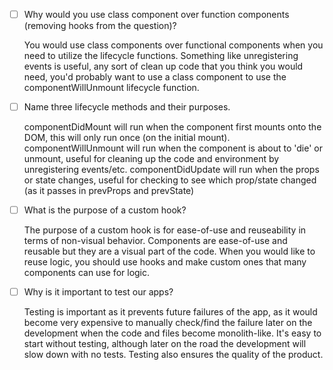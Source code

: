 - [ ] Why would you use class component over function components (removing hooks from the question)?

  You would use class components over functional components when you need to utilize the lifecycle functions.
  Something like unregistering events is useful, any sort of clean up code that you think you would need, you'd probably want to use a class component to use the componentWillUnmount lifecycle function.

- [ ] Name three lifecycle methods and their purposes.

  componentDidMount will run when the component first mounts onto the DOM, this will only run once (on the initial mount). componentWillUnmount will run when the component is about to 'die' or unmount, useful for cleaning up the code and environment by unregistering events/etc. componentDidUpdate will run when the props or state changes, useful for checking to see which prop/state changed (as it passes in prevProps and prevState)

- [ ] What is the purpose of a custom hook?

  The purpose of a custom hook is for ease-of-use and reuseability in terms of non-visual behavior. Components are ease-of-use and reusable but they are a visual part of the code. When you would like to reuse logic, you should use hooks and make custom ones that many components can use for logic.

- [ ] Why is it important to test our apps?

  Testing is important as it prevents future failures of the app, as it would become very expensive to manually check/find the failure later on the development when the code and files become monolith-like. It's easy to start without testing, although later on the road the development will slow down with no tests. Testing also ensures the quality of the product.
